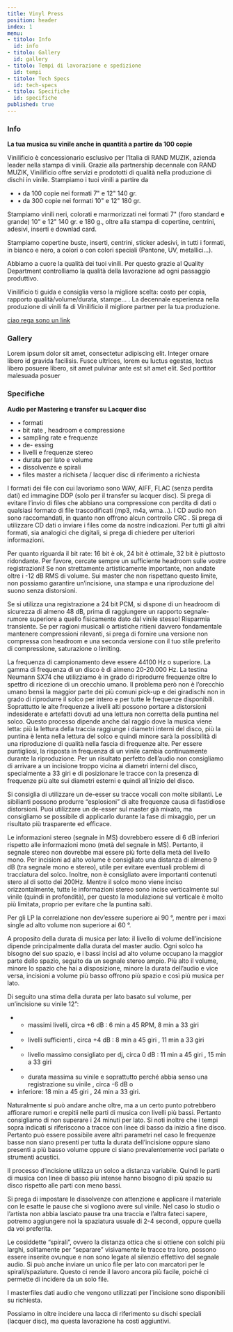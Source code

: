 ```yaml
---
title: Vinyl Press
position: header
index: 1
menu:
- titolo: Info
  id: info
- titolo: Gallery
  id: gallery
- titolo: Tempi di lavorazione e spedizione
  id: tempi
- titolo: Tech Specs
  id: tech-specs
- titolo: Specifiche
  id: specifiche
published: true
---
```

### Info

__La tua musica su vinile anche in quantità a partire da 100 copie__

Vinilificio è concessionario esclusivo per l'Italia di RAND MUZIK, azienda leader nella stampa di vinili. Grazie alla partnership decennale con RAND MUZIK, Vinilificio offre servizi e prodototti di qualità nella produzione di dischi in vinile.
Stampiamo i tuoi vinili a partire da 

* ▪ da 100 copie nei formati 7" e 12" 140 gr. 
* ▪ da 300 copie nei formati 10" e 12" 180 gr.

Stampiamo vinili neri, colorati e marmorizzati nei formati 7" (foro standard e grande) 10" e 12" 140 gr. e 180 g., oltre alla stampa di copertine, centrini, adesivi, inserti e downlad card.

Stampiamo copertine buste, inserti, centrini, sticker adesivi, in tutti i formati, in bianco e nero, a colori o con colori speciali (Pantone, UV, metallici...).

Abbiamo a cuore la qualità dei tuoi vinili. Per questo grazie al Quality Department controlliamo la qualità della lavorazione ad ogni passaggio produttivo.

Vinilificio ti guida e consiglia verso la migliore scelta: costo per copia, rapporto qualità/volume/durata, stampe... . La decennale esperienza nella produzione di vinili fa di Vinilificio il migliore partner per la tua produzione.


[ciao rega sono un link](/fesdhtgv)


### Gallery

Lorem ipsum dolor sit amet, consectetur adipiscing elit. Integer ornare libero id gravida facilisis. Fusce ultrices, lorem eu luctus egestas, lectus libero posuere libero, sit amet pulvinar ante est sit amet elit. Sed porttitor malesuada posuer


### Specifiche
__Audio per Mastering e transfer su Lacquer disc__

* ▪ formati
* ▪ bit rate , headroom e compressione
* ▪ sampling rate e frequenze
* ▪ de- essing
* ▪ livelli e frequenze stereo
* ▪ durata per lato e volume
* ▪ dissolvenze e spirali
* ▪ files master a richiseta / lacquer disc di riferimento a richiesta

I formati dei file con cui lavoriamo sono WAV, AIFF, FLAC (senza perdita dati) ed immagine DDP (solo per il transfer su lacquer disc). Si prega di evitare l’invio di files che abbiano una compressione con perdita di dati o qualsiasi formato di file trascodificati (mp3, m4a, wma…). I CD audio non sono raccomandati, in quanto non offrono alcun controllo CRC . Si prega di utilizzare CD dati o inviare i files come da nostre indicazioni. Per tutti gli altri formati, sia analogici che digitali, si prega di chiedere per ulteriori informazioni.

Per quanto riguarda il bit rate: 16 bit è ok, 24 bit è ottimale, 32 bit è piuttosto ridondante. Per favore, cercate sempre un sufficiente headroom sulle vostre registrazioni! Se non strettamente artisticamente importante, non andate oltre i -12 dB RMS di volume. Sui master che non rispettano questo limite, non possiamo garantire un’incisione, una stampa e una riproduzione del suono senza distorsioni.

Se si utilizza una registrazione a 24 bit PCM, si dispone di un headroom di sicurezza di almeno 48 dB, prima di raggiungere un rapporto segnale-rumore superiore a quello fisicamente dato dal vinile stesso! Risparmia transiente. Se per ragioni musicali o artistiche ritieni davvero fondamentale mantenere compressioni rilevanti, si prega di fornire una versione non compressa con headroom e una seconda versione con il tuo stile preferito di compressione, saturazione o limiting.

La frequenza di campionamento deve essere 44100 Hz o superiore. La gamma di frequenza di un disco è di almeno 20-20.000 Hz. La testina Neumann SX74 che utilizziamo è in grado di riprodurre frequenze oltre lo spettro di ricezione di un orecchio umano. Il problema però non è l’orecchio umano bensì la maggior parte dei più comuni pick-up e dei giradischi non in grado di riprodurre il solco per intero e per tutte le frequenze disponibili. Soprattutto le alte frequenze a livelli alti possono portare a distorsioni indesiderate e artefatti dovuti ad una lettura non corretta della puntina nel solco. Questo processo dipende anche dal raggio dove la musica viene letta: più la lettura della traccia raggiunge i diametri interni del disco, più la puntina è lenta nella lettura del solco e quindi minore sarà la possibilità di una riproduzione di qualità nella fascia di frequenze alte. Per essere puntigliosi, la risposta in frequenza di un vinile cambia continuamente durante la riproduzione. Per un risultato perfetto dell’audio non consigliamo di arrivare a un incisione troppo vicina ai diametri interni del disco, specialmente a 33 giri e di posizionare le tracce con la presenza di frequenze più alte sui diametri esterni e quindi all’inizio del disco.

Si consiglia di utilizzare un de-esser su tracce vocali con molte sibilanti. Le sibilianti possono produrre “esplosioni” di alte frequenze causa di fastidiose distorsioni. Puoi utilizzare un de-esser sul master già mixato, ma consigliamo se possibile di applicarlo durante la fase di mixaggio, per un risultato più trasparente ed efficace.

Le informazioni stereo (segnale in MS) dovrebbero essere di 6 dB inferiori rispetto alle informazioni mono (metà del segnale in MS). Pertanto, il segnale stereo non dovrebbe mai essere più forte della metà del livello mono. Per incisioni ad alto volume è consigliato una distanza di almeno 9 dB (tra segnale
mono e stereo), utile per evitare eventuali problemi di tracciatura del solco. Inoltre, non è consigliato avere importanti contenuti stero al di sotto dei 200Hz. Mentre il solco mono viene inciso orizzontalmente, tutte le informazioni stereo sono incise verticalmente sul vinile (quindi in profondità), per questo la modulazione sul verticale è molto più limitata, proprio per evitare che la puntina salti.

Per gli LP la correlazione non dev’essere superiore ai 90 °, mentre per i maxi single ad alto volume non superiore ai 60 °.

A proposito della durata di musica per lato: il livello di volume dell’incisione dipende principalmente dalla durata del master audio. Ogni solco ha bisogno del suo spazio, e i bassi incisi ad alto volume occupano la maggior parte dello
spazio, seguito da un segnale stereo ampio. Più alto il volume, minore lo spazio che hai a disposizione, minore la durata dell’audio e vice versa, incisioni a volume più basso offrono più spazio e così più musica per lato.

Di seguito una stima della durata per lato basato sul volume, per un’incisione su vinile 12”:
* - massimi livelli, circa +6 dB : 6 min a 45 RPM, 8 min a 33 giri
* - livelli sufficienti , circa +4 dB : 8 min a 45 giri , 11 min a 33 giri
* - livello massimo consigliato per dj, circa 0 dB : 11 min a 45 giri , 15 min a 33 giri
* - durata massima su vinile e soprattutto perché abbia senso una registrazione su vinile , circa -6 dB o
* inferiore: 18 min a 45 giri , 24 min a 33 giri.

Naturalmente si può andare anche oltre, ma a un certo punto potrebbero affiorare rumori e crepitii nelle parti di musica con livelli più bassi. Pertanto consigliamo di non superare i 24 minuti per lato. Si noti inoltre che i tempi sopra indicati si riferiscono a tracce con linee di basso da inizio a fine disco. Pertanto
può essere possibile avere altri parametri nel caso le frequenze basse non siano presenti per tutta la durata dell’incisione oppure siano presenti a più basso volume oppure ci siano prevalentemente voci parlate o strumenti acustici.

Il processo d’incisione utilizza un solco a distanza variabile. Quindi le parti di musica con linee di basso più intense hanno bisogno di più spazio su disco rispetto alle parti con meno bassi.

Si prega di impostare le dissolvenze con attenzione e applicare il materiale con le esatte le pause che si vogliono avere sul vinile.
Nel caso lo studio o l’artista non abbia lasciato pause tra una traccia e l’altra fateci sapere, potremo aggiungere noi la spaziatura usuale di 2-4 secondi, oppure quella da voi preferita.

Le cosiddette “spirali”, ovvero la distanza ottica che si ottiene con solchi più larghi, solitamente per “separare” visivamente le tracce tra loro, possono essere inserite ovunque e non sono legate al silenzio effettivo del segnale audio. Si può anche inviare un unico file per lato con marcatori per le spirali/spaziature.
Questo ci rende il lavoro ancora più facile, poiché ci permette di incidere da un solo file.

I masterfiles dati audio che vengono utilizzati per l’incisione sono disponibili su richiesta.

Possiamo in oltre incidere una lacca di riferimento su dischi speciali (lacquer disc), ma questa lavorazione ha costi aggiuntivi.
